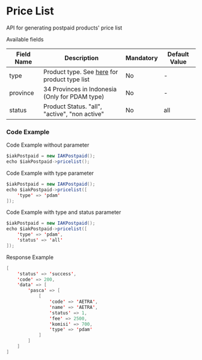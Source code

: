 # Price List
API for generating postpaid products' price list

Available fields

| Field Name | Description | Mandatory | Default Value |
|---|---|---|---|
| type | Product type. See [here](https://api.iak.id/docs/reference/docs/postpaid/core/price-list.md) for product type list | No | - |
| province | 34 Provinces in Indonesia (Only for PDAM type) | No | - |
| status | Product Status. "all", "active", "non active" | No | all |

### Code Example

Code Example without parameter
```java
$iakPostpaid = new IAKPostpaid();
echo $iakPostpaid->pricelist();
```

Code Example with type parameter
```java
$iakPostpaid = new IAKPostpaid();
echo $iakPostpaid->pricelist([
    'type' => 'pdam'
]);
```

Code Example with type and status parameter
```java
$iakPostpaid = new IAKPostpaid();
echo $iakPostpaid->pricelist([
    'type' => 'pdam',
    'status' => 'all'
]);
```

Response Example
```java
[
    'status' => 'success',
    'code' => 200,
    'data' => [
        'pasca' => [
            [
                'code' => 'AETRA',
                'name' => 'AETRA',
                'status' => 1,
                'fee' => 2500,
                'komisi' => 700,
                'type' => 'pdam'
            ]
        ]
    ]
]
```